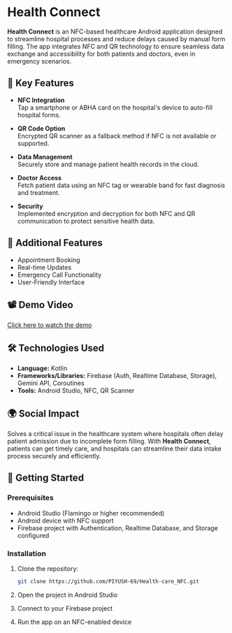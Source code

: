 # Health Connect

**Health Connect** is an NFC-based healthcare Android application designed to streamline hospital processes and reduce delays caused by manual form filling. The app integrates NFC and QR technology to ensure seamless data exchange and accessibility for both patients and doctors, even in emergency scenarios.

## 🔑 Key Features

- **NFC Integration**  
  Tap a smartphone or ABHA card on the hospital's device to auto-fill hospital forms.

- **QR Code Option**  
  Encrypted QR scanner as a fallback method if NFC is not available or supported.

- **Data Management**  
  Securely store and manage patient health records in the cloud.

- **Doctor Access**  
  Fetch patient data using an NFC tag or wearable band for fast diagnosis and treatment.

- **Security**  
  Implemented encryption and decryption for both NFC and QR communication to protect sensitive health data.

## 🌟 Additional Features

- Appointment Booking  
- Real-time Updates  
- Emergency Call Functionality  
- User-Friendly Interface

## 📽 Demo Video

[Click here to watch the demo](https://drive.google.com/file/d/1dfKH7G_SuDlRBCsDTC8dOObvneYnimuW/view?usp=sharing)



## 🛠 Technologies Used

- **Language:** Kotlin  
- **Frameworks/Libraries:** Firebase (Auth, Realtime Database, Storage), Gemini API, Coroutines  
- **Tools:** Android Studio, NFC, QR Scanner  

## 🌍 Social Impact

Solves a critical issue in the healthcare system where hospitals often delay patient admission due to incomplete form filling. With **Health Connect**, patients can get timely care, and hospitals can streamline their data intake process securely and efficiently.

## 🚀 Getting Started

### Prerequisites

- Android Studio (Flamingo or higher recommended)  
- Android device with NFC support  
- Firebase project with Authentication, Realtime Database, and Storage configured

### Installation

1. Clone the repository:
   ```bash
   git clone https://github.com/PIYUSH-69/Health-care_NFC.git
2. Open the project in Android Studio

3. Connect to your Firebase project

4. Run the app on an NFC-enabled device
